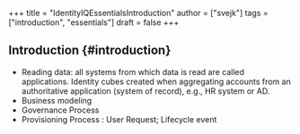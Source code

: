 +++
title = "IdentityIQEssentialsIntroduction"
author = ["svejk"]
tags = ["introduction", "essentials"]
draft = false
+++

## Introduction {#introduction}

-   Reading data: all systems from which data is read are called applications.  Identity cubes created when aggregating accounts from an authoritative application (system of record), e.g., HR system or AD.
-   Business modeling
-   Governance Process
-   Provisioning Process : User Request; Lifecycle event

